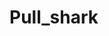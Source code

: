 # Pull_shark
  
        
      
            
        
      
         
       
      
    
   
   
 
